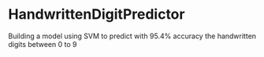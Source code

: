 # HandwrittenDigitPredictor
Building a model using SVM to predict with 95.4% accuracy the handwritten digits between 0 to 9
